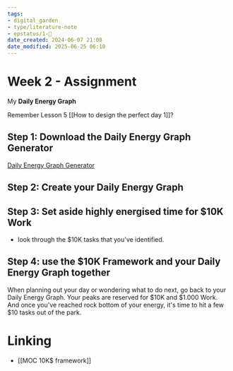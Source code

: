 ```yaml
---
tags: 
- digital_garden
- type/literature-note
- epstatus/1-🌱
date_created: 2024-06-07 21:08
date_modified: 2025-06-25 06:10
---
```

# Week 2 - Assignment

My **Daily Energy Graph**

Remember Lesson 5 [[How to design the perfect day 1]]?

## Step 1: Download the Daily Energy Graph Generator

[Daily Energy Graph Generator](https://drive.google.com/file/d/16jfKG9knotlIQcgQe6vRH8EDY8-LjKG-/view)

## Step 2: Create your Daily Energy Graph

## Step 3: Set aside highly energised time for $10K Work

+ look through the $10K tasks that you've identified.

## Step 4: use the $10K Framework and your Daily Energy Graph together

When planning out your day or wondering what to do next, go back to your Daily Energy Graph. Your peaks are reserved for $10K and $1.000 Work. And once you've reached rock bottom of your energy, it's time to hit a few $10 tasks out of the park.

# Linking

+ [[MOC 10K$ framework]]